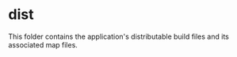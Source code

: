 # dist
This folder contains the application's distributable build files and its associated map files.